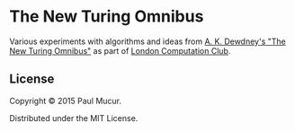# The New Turing Omnibus

Various experiments with algorithms and ideas from [A. K. Dewdney's "The New
Turing Omnibus"](http://us.macmillan.com/thenewturingomnibus/akdewdney) as
part of [London Computation Club](http://london.computation.club).

## License

Copyright © 2015 Paul Mucur.

Distributed under the MIT License.
